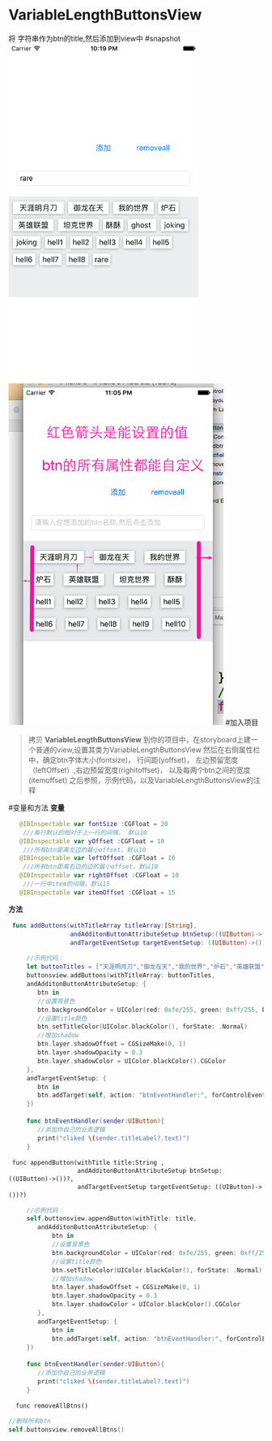 # VariableLengthButtonsView
将 字符串作为btn的title,然后添加到view中
#snapshot
![snapshot.png](https://github.com/xing-ou/VariableLengthButtonsView/blob/master/snapshot.png) ![snapshot2.png](https://github.com/xing-ou/VariableLengthButtonsView/blob/master/snapshot2.png)
#加入项目
>拷贝 **VariableLengthButtonsView** 到你的项目中，在storyboard上建一个普通的view,设置其类为VariableLengthButtonsView
>然后在右侧属性栏中，确定btn字体大小(fontsize)， 行间距(yoffset)， 左边预留宽度（leftOffset）,右边预留宽度(righitoffset)，
>以及每两个btn之间的宽度(itemoffset)
>之后参照，示例代码，以及VariableLengthButtonsView的注释


#变量和方法
**变量**
```swift
   @IBInspectable var fontSize :CGFloat = 20
    ///每行默认的相对于上一行的间隔， 默认10
   @IBInspectable var yOffset :CGFloat = 10
    ///所有btn距离左边的最小offset，默认10
   @IBInspectable var leftOffset :CGFloat = 10
    ///所有btn距离右边的边的最小offset，默认10
   @IBInspectable var rightOffset :CGFloat = 10
    ///一行中item的间隔，默认15
   @IBInspectable var itemOffset :CGFloat = 15

```
**方法**

```swift
 func addButtons(withTitleArray titleArray:[String],
                 andAdditonButtonAttributeSetup btnSetup:((UIButton)->())?,
                 andTargetEventSetup targetEventSetup: ((UIButton)->())?)
```


```swift
     //示例代码：
     let buttonTitles = ["天涯明月刀","御龙在天","我的世界","炉石","英雄联盟", "坦克世界","酥酥"]
     buttonsview.addButtons(withTitleArray: buttonTitles,
     andAdditonButtonAttributeSetup: {
        btn in
        //设置背景色
        btn.backgroundColor = UIColor(red: 0xfe/255, green: 0xff/255, blue: 0xff/255, alpha: 1)
        //设置title颜色
        btn.setTitleColor(UIColor.blackColor(), forState: .Normal)
        //增加shadow
        btn.layer.shadowOffset = CGSizeMake(0, 1)
        btn.layer.shadowOpacity = 0.3
        btn.layer.shadowColor = UIColor.blackColor().CGColor
     },
     andTargetEventSetup: {
        btn in
        btn.addTarget(self, action: "btnEventHandler:", forControlEvents: .TouchUpInside)
     })
     
     func btnEventHandler(sender:UIButton){
        //添加你自己的业务逻辑
        print("cliked \(sender.titleLabel?.text)")
     }
```

```
 func appendButton(withTitle title:String ,
                   andAdditonButtonAttributeSetup btnSetup:((UIButton)->())?,
                   andTargetEventSetup targetEventSetup: ((UIButton)->())?)
```


```swift
     //示例代码：
     self.buttonsview.appendButton(withTitle: title, 
        andAdditonButtonAttributeSetup: {
            btn in
            //设置背景色
            btn.backgroundColor = UIColor(red: 0xfe/255, green: 0xff/255, blue: 0xff/255, alpha: 1)
            //设置title颜色
            btn.setTitleColor(UIColor.blackColor(), forState: .Normal)
            //增加shadow
            btn.layer.shadowOffset = CGSizeMake(0, 1)
            btn.layer.shadowOpacity = 0.3
            btn.layer.shadowColor = UIColor.blackColor().CGColor
        },
        andTargetEventSetup: {
            btn in
            btn.addTarget(self, action: "btnEventHandler:", forControlEvents: .TouchUpInside)
     })

     func btnEventHandler(sender:UIButton){
        //添加你自己的业务逻辑
        print("cliked \(sender.titleLabel?.text)")
     }
```


```
  func removeAllBtns()
```

```swift
//删除所有btn
self.buttonsview.removeAllBtns()
```

